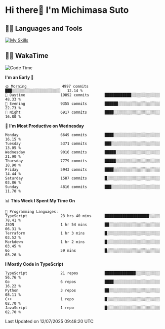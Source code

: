 # Hi there👋 I'm Michimasa Suto

## 🧑‍💻 Languages and Tools
[![My Skills](https://skillicons.dev/icons?i=ts,nextjs,react,go,python,aws,terraform)](https://skillicons.dev)

<!--
**Suto-Michimasa/Suto-Michimasa** is a ✨ _special_ ✨ repository because its `README.md` (this file) appears on your GitHub profile.

Here are some ideas to get you started:

- 🔭 I’m currently working on ...
- 🌱 I’m currently learning ...
- 👯 I’m looking to collaborate on ...
- 🤔 I’m looking for help with ...
- 💬 Ask me about ...
- 📫 How to reach me: ...
- 😄 Pronouns: ...
- ⚡ Fun fact: ...
-->
<!--
## 💎 Github Stats

<div>
  <img height="170" align="left" src="https://github-readme-stats.vercel.app/api?username=Suto-michimasa&count_private=true&show_icons=true&theme=dark" />
  <img height="170" src="https://github-readme-stats.vercel.app/api/top-langs/?username=Suto-michimasa&langs_count=8&layout=compact&theme=dark" />
</div>
-->
<!-- ## 🏆 GitHub Profile Trophy

<img width="800" src="https://github-profile-trophy.vercel.app/?username=Suto-michimasa&theme=onedark&no-frame=true"/>
 -->

## 🧑‍💻 WakaTime
<!--START_SECTION:waka-->
![Code Time](http://img.shields.io/badge/Code%20Time-1%2C087%20hrs%2047%20mins-blue)

**I'm an Early 🐤** 

```text
🌞 Morning                4997 commits        ███░░░░░░░░░░░░░░░░░░░░░░   12.14 % 
🌆 Daytime                19892 commits       ████████████░░░░░░░░░░░░░   48.33 % 
🌃 Evening                9355 commits        ██████░░░░░░░░░░░░░░░░░░░   22.73 % 
🌙 Night                  6917 commits        ████░░░░░░░░░░░░░░░░░░░░░   16.80 % 
```
📅 **I'm Most Productive on Wednesday** 

```text
Monday                   6649 commits        ████░░░░░░░░░░░░░░░░░░░░░   16.15 % 
Tuesday                  5371 commits        ███░░░░░░░░░░░░░░░░░░░░░░   13.05 % 
Wednesday                9016 commits        █████░░░░░░░░░░░░░░░░░░░░   21.90 % 
Thursday                 7779 commits        █████░░░░░░░░░░░░░░░░░░░░   18.90 % 
Friday                   5943 commits        ████░░░░░░░░░░░░░░░░░░░░░   14.44 % 
Saturday                 1587 commits        █░░░░░░░░░░░░░░░░░░░░░░░░   03.86 % 
Sunday                   4816 commits        ███░░░░░░░░░░░░░░░░░░░░░░   11.70 % 
```


📊 **This Week I Spent My Time On** 

```text
💬 Programming Languages: 
TypeScript               23 hrs 40 mins      ████████████████████░░░░░   78.41 % 
JSON                     1 hr 54 mins        ██░░░░░░░░░░░░░░░░░░░░░░░   06.31 % 
Terraform                1 hr 3 mins         █░░░░░░░░░░░░░░░░░░░░░░░░   03.52 % 
Markdown                 1 hr 2 mins         █░░░░░░░░░░░░░░░░░░░░░░░░   03.45 % 
Go                       59 mins             █░░░░░░░░░░░░░░░░░░░░░░░░   03.26 % 
```

**I Mostly Code in TypeScript** 

```text
TypeScript               21 repos            ██████████████░░░░░░░░░░░   56.76 % 
Go                       6 repos             ████░░░░░░░░░░░░░░░░░░░░░   16.22 % 
Python                   3 repos             ██░░░░░░░░░░░░░░░░░░░░░░░   08.11 % 
C++                      1 repo              █░░░░░░░░░░░░░░░░░░░░░░░░   02.70 % 
JavaScript               1 repo              █░░░░░░░░░░░░░░░░░░░░░░░░   02.70 % 
```




 Last Updated on 12/07/2025 09:48:20 UTC
<!--END_SECTION:waka-->

